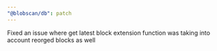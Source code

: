 ```yaml
---
"@blobscan/db": patch
---
```


Fixed an issue where get latest block extension function was taking into account reorged blocks as well
